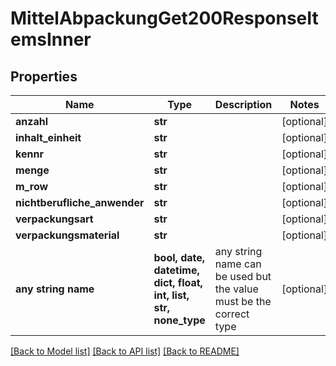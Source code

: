# MittelAbpackungGet200ResponseItemsInner


## Properties
Name | Type | Description | Notes
------------ | ------------- | ------------- | -------------
**anzahl** | **str** |  | [optional] 
**inhalt_einheit** | **str** |  | [optional] 
**kennr** | **str** |  | [optional] 
**menge** | **str** |  | [optional] 
**m_row** | **str** |  | [optional] 
**nichtberufliche_anwender** | **str** |  | [optional] 
**verpackungsart** | **str** |  | [optional] 
**verpackungsmaterial** | **str** |  | [optional] 
**any string name** | **bool, date, datetime, dict, float, int, list, str, none_type** | any string name can be used but the value must be the correct type | [optional]

[[Back to Model list]](../README.md#documentation-for-models) [[Back to API list]](../README.md#documentation-for-api-endpoints) [[Back to README]](../README.md)



